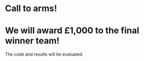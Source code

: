 <p style="text-align: center;">
<h1> Call to arms! </h1>
<h1> We will award £1,000 to the final winner team! </h1> 
</p>

The code and results will be evaluated.
